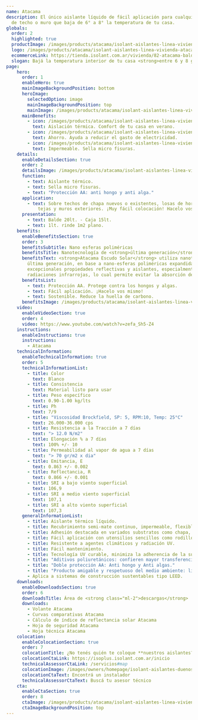 ```yaml
---
name: Atacama
description: El único aislante líquido de fácil aplicación para cualquier tipo
  de techo o muro que baja de 6° a 8° la temperatura de tu casa.
globals:
  order: 2
  highlighted: true
  productImage: /images/products/atacama/isolant-aislantes-linea-vivienda-atacama-imagen-balde.png
  logo: /images/products/atacama/isolant-aislantes-linea-vivienda-atacama-escudo.jpg
  ecommerceLink: https://tienda.isolant.com.ar/vivienda/82-atacama-balde-20lt.html
  slogan: Bajá la temperatura interior de tu casa <strong>entre 6 y 8 grados</strong>
page:
    hero:
      order: 1
      enableHero: true
      mainImageBackgroundPosition: bottom
      heroImage:
        selectedOption: image
        mainImageBackgroundPosition: top
        mainImage: /images/products/atacama/isolant-aislantes-linea-vivienda-atacama-imagen-fondo.jpg
      mainBenefits:
        - icon: /images/products/atacama/isolant-aislantes-linea-vivienda-atacama-beneficio-1.svg
          text: Aislación térmica. Comfort de tu casa en verano.
        - icon: /images/products/atacama/isolant-aislantes-linea-vivienda-atacama-beneficio-2.svg
          text: Ahorro. Ayuda a reducir el gasto de electricidad.
        - icon: /images/products/atacama/isolant-aislantes-linea-vivienda-atacama-beneficio-3.svg
          text: Impermeable. Sella micro fisuras.
    details:
      enableDetailsSection: true
      order: 2
      detailsImage: /images/products/atacama/isolant-aislantes-linea-vivienda-atacama-imagen-detalle-producto.jpg
      function:
        - text: Aislante térmico.
        - text: Sella micro fisuras.
        - text: "Protección AA: anti hongo y anti alga."
      application:
        - text: Sobre techos de chapa nuevos o existentes, losas de hormigón, terrazas,
            tejas y muros exteriores. ¡Muy fácil colocación! Hacelo vos mismo.
      presentation:
        - text: Balde 20lt. - Caja 15lt.
        - text: 1lt. rinde 1m2 plano.
    benefits:
      enableBenefitsSection: true
      order: 3
      benefitsSubtitle: Nano esferas poliméricas
      benefitsTitle: Nanotecnología de <strong>última generación</strong>
      benefitsText: <strong>Atacama Escudo Solar</strong> utiliza nanotecnología de
        última generación, en base a nano-esferas poliméricas expandidas que confieren
        excepcionales propiedades reflectivas y aislantes, especialmente de las
        radiaciones infrarrojas, lo cual permite evitar la absorción del calor solar.
      benefitsList:
        - text: Protección AA. Protege contra los hongos y algas.
        - text: Fácil aplicación. ¡Hacelo vos mismo!
        - text: Sostenible. Reduce la huella de carbono.
      benefitsImage: /images/products/atacama/isolant-aislantes-linea-vivienda-atacama-producto-beneficio-exclusivo.jpg
    video:
      enableVideoSection: true
      order: 4
      video: https://www.youtube.com/watch?v=zefa_Sh5-Z4
    instructions:
      enableInstructions: true
      instructions:
        - Atacama
    technicalInformation:
      enableTechnicalInformation: true
      order: 5
      technicalInformationList:
        - title: Color
          text: Blanco
        - title: Consistencia
          text: Material listo para usar
        - title: Peso específico
          text: 0.90-1.00 kg/lts
        - title: Ph
          text: 7/9
        - title: "Viscosidad Brockfield, SP: 5, RPM:10, Temp: 25°C"
          text: 26.000-36.000 cps
        - title: Resistencia a la Tracción a 7 días
          text: "> 12.0 N/m2"
        - title: Elongación % a 7 días
          text: 100% +/- 10
        - title: Permeabilidad al vapor de agua a 7 días
          text: "> 70 gr/m2 x dia"
        - title: Emitancia, E
          text: 0.863 +/- 0.002
        - title: Reflectancia, R
          text: 0.866 +/- 0.001
        - title: SRI a bajo viento superficial
          text: 106,9
        - title: SRI a medio viento superficial
          text: 107,1
        - title: SRI a alto viento superficial
          text: 107,3
      generalInformationList:
        - title: Aislante térmico líquido.
        - title: Recubrimiento semi-mate continuo, impermeable, flexible y elástico.
        - title: Adhesión destacada en variados substratos como chapa, hormigón, morteros, baldosas, etc.
        - title: Fácil aplicación con utensilios sencillos como rodillo de lana sintética y/o pinceleta, así como equipos de alto rendimiento tipo Airless.
        - title: Resistente a agentes climáticos y radiación UV.
        - title: Fácil mantenimiento.
        - title: Tecnología UV curable, minimiza la adherencia de la suciedad, smog, esporas extendiendo las cualidades de la película.
        - title: "Aditivos poliuretánicos: confieren mayor transferencia y aplicabilidad del producto. Otorga óptima adherencia al sustrato."
        - title: "Doble protección AA: Anti hongo y Anti algas."
        - title: "Producto amigable y respetuoso del medio ambiente: libre de APOE, libre de Formaldehido, libre de amoníaco, bajo VOC."
        - Aplica a sistemas de construcción sustentables tipo LEED.
    downloads:
      enableDownloadsSection: true
      order: 6
      downloadsTitle: Área de <strong class="ml-2">descargas</strong>
      downloads:
        - Volante Atacama
        - Curvas comparativas Atacama
        - Cálculo de índice de reflectancia solar Atacama
        - Hoja de seguridad Atacama
        - Hoja técnica Atacama
    colocation:
      enableColocationSection: true
      order: 7
      colocationTitle: ¿No tenés quién te coloque **nuestros aislantes?**
      colocationCtaLink: https://isoplus.isolant.com.ar/inicio
      technicalAssessorCtaLink: /servicios#map
      colocationImage: /images/owners/homepage/isolant-aislantes-duenos-e-inquilinos-isoplus-colocation.jpg
      colocationCtaText: Encontrá un instalador
      technicalAssessorCtaText: Buscá tu asesor técnico
    cta:
      enableCtaSection: true
      order: 8
      ctaImage: /images/products/atacama/isolant-aislantes-linea-vivienda-atacama-cta-imagen.jpg
      ctaImageBackgroundPosition: top
---
```

